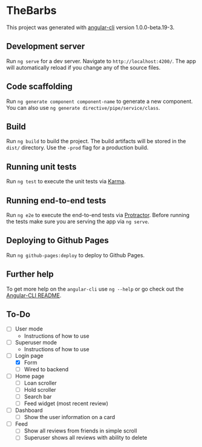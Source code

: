 # TheBarbs

This project was generated with [angular-cli](https://github.com/angular/angular-cli) version 1.0.0-beta.19-3.

## Development server

Run `ng serve` for a dev server. Navigate to `http://localhost:4200/`. The app will automatically reload if you change any of the source files.

## Code scaffolding

Run `ng generate component component-name` to generate a new component. You can also use `ng generate directive/pipe/service/class`.

## Build

Run `ng build` to build the project. The build artifacts will be stored in the `dist/` directory. Use the `-prod` flag for a production build.

## Running unit tests

Run `ng test` to execute the unit tests via [Karma](https://karma-runner.github.io).

## Running end-to-end tests

Run `ng e2e` to execute the end-to-end tests via [Protractor](http://www.protractortest.org/).
Before running the tests make sure you are serving the app via `ng serve`.

## Deploying to Github Pages

Run `ng github-pages:deploy` to deploy to Github Pages.

## Further help

To get more help on the `angular-cli` use `ng --help` or go check out the [Angular-CLI README](https://github.com/angular/angular-cli/blob/master/README.md).

## To-Do
- [ ] User mode
  - Instructions of how to use
- [ ] Superuser mode
  - Instructions of how to use
- [ ] Login page
  - [x] Form
  - [ ] Wired to backend
- [ ] Home page
  - [ ] Loan scroller
  - [ ] Hold scroller
  - [ ] Search bar
  - [ ] Feed widget (most recent review)
- [ ] Dashboard
  - [ ] Show the user information on a card
- [ ] Feed
  - [ ] Show all reviews from friends in simple scroll
  - [ ] Superuser shows all reviews with ability to delete
